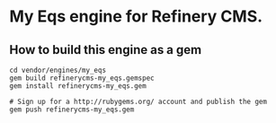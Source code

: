 # My Eqs engine for Refinery CMS.

## How to build this engine as a gem

    cd vendor/engines/my_eqs
    gem build refinerycms-my_eqs.gemspec
    gem install refinerycms-my_eqs.gem
    
    # Sign up for a http://rubygems.org/ account and publish the gem
    gem push refinerycms-my_eqs.gem